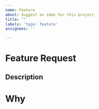 ```yaml
---
name: Feature
about: Suggest an idea for this project
title: ""
labels: 'type: feature'
assignees: ''

---
```


# Feature Request

## Description
<!-- A clear and concise description of what you want to happen -->

# Why
<!-- A clear and concise explanation about why this should be done, so the whole team understand why this feature -->

